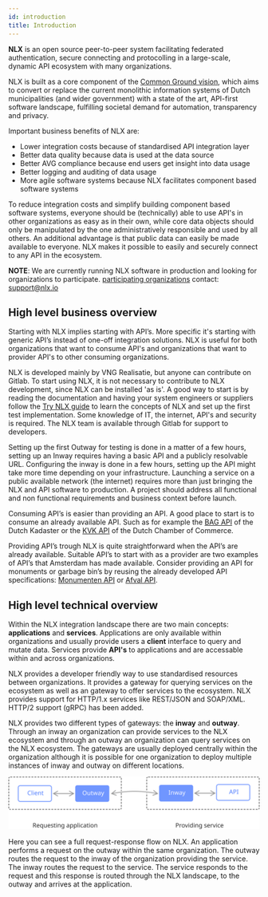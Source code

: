 ```yaml
---
id: introduction
title: Introduction
---
```


**NLX** is an open source peer-to-peer system facilitating federated authentication, secure connecting and protocolling in a large-scale, dynamic API ecosystem with many organizations.

NLX is built as a core component of the [Common Ground vision](https://github.com/VNG-Realisatie/common-ground), which aims to convert or replace the current monolithic information systems of Dutch municipalities (and wider government) with a state of the art, API-first software landscape, fulfilling societal demand for automation, transparency and privacy.

Important business benefits of NLX are:

* Lower integration costs because of standardised API integration layer
* Better data quality because data is used at the data source
* Better AVG compliance because end users get insight into data usage
* Better logging and auditing of data usage
* More agile software systems because NLX facilitates component based software systems

To reduce integration costs and simplify building component based software systems, everyone should be (technically) able to use API's in other organizations as easy as in their own, while core data objects should only be manipulated by the one administratively responsible and used by all others. An additional advantage is that public data can easily be made available to everyone. NLX makes it possible to easily and securely connect to any API in the ecosystem.

**NOTE**: We are currently running NLX software in production and looking for organizations to participate.
[participating organizations](https://directory.nlx.io/) contact: support@nlx.io

## High level business overview

Starting with NLX implies starting with API’s. More specific it's starting with
generic API’s instead of one-off integration solutions. NLX is useful for both
organizations that want to consume API's and organizations that want to
provider API's to other consuming organizations.

NLX is developed mainly by VNG Realisatie, but anyone can contribute on Gitlab.
To start using NLX, it is not necessary to contribute to NLX development, since
NLX can be installed 'as is'. A good way to start is by reading the
documentation and having your system engineers or suppliers follow the
[Try NLX guide](../try-nlx/setup-your-environment.md) to learn the concepts
of NLX and set up the first test implementation. Some knowledge of IT, the
internet, API's and security is required. The NLX team is available through
Gitlab for support to developers.

Setting up the first Outway for testing is done in a matter of a few hours,
setting up an Inway requires having a basic API and a publicly resolvable URL.
Configuring the inway is done in a few hours, setting up the API might take
more time depending on your infrastructure. Launching a service on a public
available network (the internet) requires more than just bringing the NLX and
API software to production. A project should address all functional and non
functional requirements and business context before launch.

Consuming API’s is easier than providing an API. A good place to start is to
consume an already available API. Such as for example the [BAG
API](https://zakelijk.kadaster.nl/-/bag-api) of the Dutch Kadaster or the [KVK
API](https://developers.kvk.nl/) of the Dutch Chamber of Commerce.

Providing API’s trough NLX is quite straightforward when the API’s are already
available. Suitable API’s to start with as a provider are two examples of API’s
that Amsterdam has made available. Consider providing an API for monuments or
garbage bin’s by reusing the already developed API specifications: [Monumenten
API](https://api.data.amsterdam.nl/monumenten) or [Afval
API](https://api.data.amsterdam.nl/afval/).

## High level technical overview

Within the NLX integration landscape there are two main concepts:
**applications** and **services**. Applications are only available within
organizations and usually provide users a **client** interface to query and
mutate data. Services provide **API's** to applications and are accessable
within and across organizations.

NLX provides a developer friendly way to use standardised resources between
organizations. It provides a gateway for querying services on the ecosystem as
well as an  gateway to offer services to the ecosystem. NLX provides support
for HTTP/1.x services like REST/JSON and SOAP/XML. HTTP/2 support (gRPC) has 
been added.

NLX provides two different types of gateways: the **inway** and **outway**.
Through an inway an organization can provide services to the NLX ecosystem and
through an outway an organization can query services on the NLX ecosystem. The
gateways are usually deployed centrally within the organization although it is
possible for one organization to deploy multiple instances of inway and outway
on different locations.

![figure 1](introduction-fig-1.svg)

Here you can see a full request-response flow on NLX. An application performs a
request on the outway within the same organization. The outway routes the
request to the inway of the organization providing the service. The inway
routes the request to the service. The service responds to the request and this
response is routed through the NLX landscape, to the outway and arrives at the
application.
